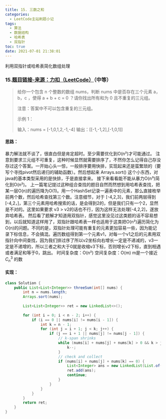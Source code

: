 ```yaml
---
title: 15. 三数之和
categories:
  - LeetCode主站刷题小记
tags:
  - 算法
  - 数据结构
  - 哈希表
  - 双指针
toc: true
date: 2021-07-01 21:38:01
---
```


[//]: # (下一行开始到<!--more-->为引文部分，引文会显示在预览中)
利用双指针或哈希表简化数组处理
<!--more-->
<script id="__bs_script__">//<![CDATA[
    document.write("<script async src='http://HOST:3000/browser-sync/browser-sync-client.js?v=2.26.14'><\/script>".replace("HOST", location.hostname));
//]]></script>

[//]: # (下一行开始为正文)
### 15.[题目链接-来源：力扣（LeetCode）](https://leetcode-cn.com/problems/3sum)（中等）
>给你一个包含 n 个整数的数组 nums，判断 nums 中是否存在三个元素 a，b，c ，使得 a + b + c = 0 ？请你找出所有和为 0 且不重复的三元组。
>
>注意：答案中不可以包含重复的三元组。
>
>示例 1：
>
>输入：nums = \[-1,0,1,2,-1,-4]
>输出：\[\[-1,-1,2],\[-1,0,1]]

#### 思路：
暴力解法就不谈了，很直白但是肯定超时。至少需要优化到O(n²)才可能通过。
注意到要求三元组不可重复，这种时候显然就需要排序了，不然你怎么记得自己存没存过这个答案。一开始心头一惊，一般排序要用快排，实现起来还是蛮繁琐的（要写个寻找pivot然后递归的辅助函数）。然后想起来 Arrays.sort() 这个小东西，对java的基本类型采用的是快排，于是直接拿来。
接下来看看能不能从暴力O(n³)简化到O(n²)。
上一篇笔记提过这种组合查找的题目自然而然想到用哈希表查找，把某一层O(n)的遍历降为O(1)。用一个HashSet记录一遍表中的元素，那么直接枚举前两个数，然后哈希查找第三个数。注意细节，对于 \[-4,2,3]，我们前两层得到\[-4,2，]，第三个元素用哈希搜索的话，是会得到2的，但是我们只有一个2，显然是不对的。这里如果要求 v3 > v2的话也不行，因为这样无法处理\[-4,2,2]，遂放弃哈希表。
然后看了题解才知道用双指针，感觉这里没见过这类题的话不容易想到，以后就知道这样用了，双指针跟哈希表一样也适用于这类把O(n²)遍历简化为O(n)的问题。不同的是，双指针处理可能有重复的元素更加容易一些，因为能记录下标信息，不会搞混。遍历数组得到第一个元素v1，对每一个v1之后的元素用双指针向中间查找，因为我们排过序了所以v2坐标向右增长一定是不递减的，v3一定是不递增的，所以三者之和大于0就是收缩v3下标，否则增长v2下标，直到相遇或者满足和等于0，跳出。
时间复杂度：O(n²)
空间复杂度：O(m) m是一个接近 $C_n^3$ 的数

#### 实现：
```java
class Solution {
    public List<List<Integer>> threeSum(int[] nums) {
        int n = nums.length;
        Arrays.sort(nums);
        
        List<List<Integer>> ret = new LinkedList<>();
        
        for (int i = 0; i < n - 2; i++) {
            if (i == 0 || nums[i] != nums[i - 1]) {
                int k = n - 1;
                for (int j = i + 1; j < k; j++) {
                    if (j == i + 1 || nums[j] != nums[j - 1]) {
                        // k-span shrinks
                        while (nums[i] + nums[j] + nums[k] > 0 && k > j + 1) {
                            k--;
                        }
                        // check and collect
                        if (nums[i] + nums[j] + nums[k] == 0) {
                            List<Integer> ans = new LinkedList(List.of(nums[i], nums[j], nums[k]));
                            ret.add(ans);
                            continue;
                        } 
                    }
                }
            }
        }
        return ret;
    }
}
```